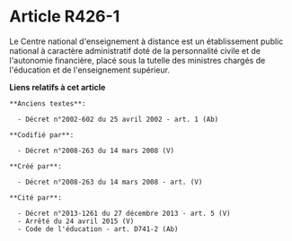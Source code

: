 # Article R426-1

Le Centre national d'enseignement à distance est un établissement public national à caractère administratif doté de la
personnalité civile et de l'autonomie financière, placé sous la tutelle des ministres chargés de l'éducation et de
l'enseignement supérieur.

**Liens relatifs à cet article**

	**Anciens textes**:

	  - Décret n°2002-602 du 25 avril 2002 - art. 1 (Ab)

	**Codifié par**:

	  - Décret n°2008-263 du 14 mars 2008 (V)

	**Créé par**:

	  - Décret n°2008-263 du 14 mars 2008 - art. (V)

	**Cité par**:

	  - Décret n°2013-1261 du 27 décembre 2013 - art. 5 (V)
	  - Arrêté du 24 avril 2015 (V)
	  - Code de l'éducation - art. D741-2 (Ab)
